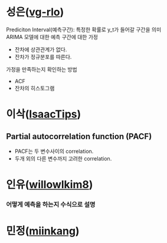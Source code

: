 # 성은([vg-rlo](https://github.com/vg-rlo))
Prediciton Interval(예측구간): 특정한 확률로 y_t가 들어갈 구간을 의미    
ARIMA 모델에 대한 예측 구간에 대한 가정     
* 잔차에 상관관계가 없다. 
* 잔차가 정규분포를 따른다. 

가정을 만족하는지 확인하는 방법 
* ACF
* 잔차의 히스토그램 

# 이삭([IsaacTips](https://github.com/IsaacTips))

## Partial autocorrelation function (PACF)
* PACF는 두 변수사이의 correlation.
* 두개 외의 다른 변수까지 고려한 correlation.

# 인유([willowlkim8](https://github.com/willowkim8))

### 어떻게 예측을 하는지 수식으로 설명

# 민정([miinkang](https://github.com/miinkang))

